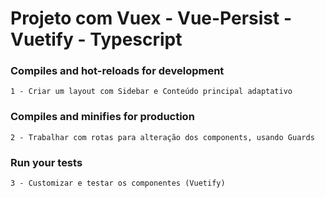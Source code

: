 # Projeto com Vuex - Vue-Persist - Vuetify - Typescript

### Compiles and hot-reloads for development
```
1 - Criar um layout com Sidebar e Conteúdo principal adaptativo
```

### Compiles and minifies for production
```
2 - Trabalhar com rotas para alteração dos components, usando Guards
```

### Run your tests
```
3 - Customizar e testar os componentes (Vuetify)
```
